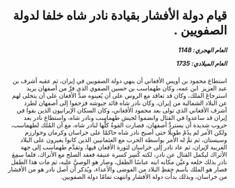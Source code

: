 <h1 dir="rtl">قيام دولة الأفشار بقيادة نادر شاه خلفا لدولة الصفويين .</h1>

<h5 dir="rtl">العام الهجري:  1148

العام الميلادي: 1735

</h5>

<p dir="rtl">استطاع محمود بن أويس الأفغاني أن ينهي دولة الصفويين في إيران، ثم عقبه أشرف بن عبد العزيز  ابن عمه، وكان طهماسب بن حسين الصفوي الذي فرَّ من أصفهان يريد استرجاعَ الملك، وكان قد تعاقد مع الروس على أن يُعينوه ضدَّ الأفغان على أن يتخلى لهم عن البلاد الشمالية من إيران، وكان نادر شاه قائد جيوشه فزحفوا إلى أصفهان لطرد أشرف الأفغاني الذي تولى بعد محمود الأفغاني، وكان السكان الإيرانيون الذين بقوا في إيران قد ساعدوا في القتال وانضموا لجيش طهماسب ونادر شاه، واستطاع نادر بعد حروب شديدة أن يستردَّ أصفهان، فصارت القوةُ كلُّها لنادر شاه، مع أن المُلك لطهماسب، ولكن الأمر لم يدُمْ طويلًا حتى أصبح نادر شاه حاكمًا على خراسان وكرمان وخوارزم وسيستان، ثم تمَّ له الأمر بواسطة الحرب مع العثمانيين الذين كانوا يغيرون على البلاد الغربية لإيران، ثم عاد نادر إلى خراسان لثورة الأفغان فيها، وتقدَّم طهماسب إلى جهة الأتراك ليكمل القتال عن نادر، لكنه كُسِر كسرة عنيفة فعقد الصلح مع الأتراك، فلما سمِعَ نادر بذلك خلعه وعيَّن مكانه ابنه عباسًا الطفل، وصار هو الوصيَّ عليه، ثم مات هذا الطفل فصار هو الملك باسم حِفظِ البلاد من الفوضى والأعداء، ويُذكر أن أصل نادر هو من الأفشار من خراسان، وبذلك بدأت دولة الأفشار وانتهت تمامًا دولة الصفويين.</p></br>
